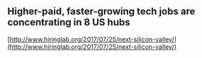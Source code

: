 ## Higher-paid, faster-growing tech jobs are concentrating in 8 US hubs
  
  [http://www.hiringlab.org/2017/07/25/next-silicon-valley/](http://www.hiringlab.org/2017/07/25/next-silicon-valley/)